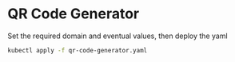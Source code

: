 # QR Code Generator

Set the required domain and eventual values, then deploy the yaml

```bash
kubectl apply -f qr-code-generator.yaml
```
